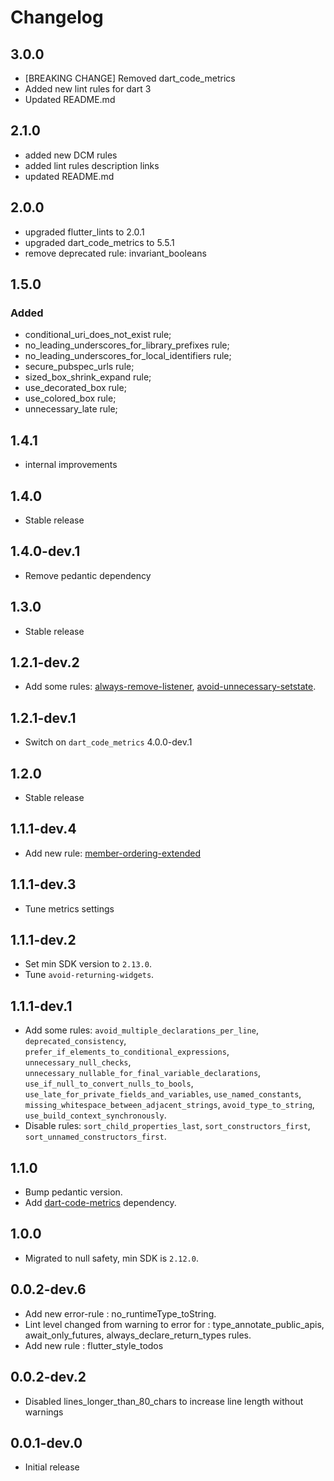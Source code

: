 # Changelog

## 3.0.0

* [BREAKING CHANGE] Removed dart_code_metrics
* Added new lint rules for dart 3
* Updated README.md

## 2.1.0

* added new DCM rules
* added lint rules description links
* updated README.md

## 2.0.0

* upgraded flutter_lints to 2.0.1
* upgraded dart_code_metrics to 5.5.1
* remove deprecated rule: invariant_booleans

## 1.5.0

### Added

* conditional_uri_does_not_exist rule;
* no_leading_underscores_for_library_prefixes rule;
* no_leading_underscores_for_local_identifiers rule;
* secure_pubspec_urls rule;
* sized_box_shrink_expand rule;
* use_decorated_box rule;
* use_colored_box rule;
* unnecessary_late rule;

## 1.4.1

* internal improvements

## 1.4.0

* Stable release

## 1.4.0-dev.1

* Remove pedantic dependency

## 1.3.0

* Stable release

## 1.2.1-dev.2

* Add some rules: [always-remove-listener](https://github.com/dart-code-checker/dart-code-metrics/blob/master/doc/rules/always-remove-listener.md), [avoid-unnecessary-setstate](https://github.com/dart-code-checker/dart-code-metrics/blob/master/doc/rules/avoid-unnecessary-setstate.md).

## 1.2.1-dev.1

* Switch on `dart_code_metrics` 4.0.0-dev.1

## 1.2.0

* Stable release

## 1.1.1-dev.4

* Add new rule: [member-ordering-extended](https://github.com/dart-code-checker/dart-code-metrics/blob/master/doc/rules/member-ordering-extended.md)

## 1.1.1-dev.3

* Tune metrics settings

## 1.1.1-dev.2

* Set min SDK version to `2.13.0`.
* Tune `avoid-returning-widgets`.

## 1.1.1-dev.1

* Add some rules: `avoid_multiple_declarations_per_line`, `deprecated_consistency`, `prefer_if_elements_to_conditional_expressions`, `unnecessary_null_checks`, `unnecessary_nullable_for_final_variable_declarations`, `use_if_null_to_convert_nulls_to_bools`, `use_late_for_private_fields_and_variables`, `use_named_constants`, `missing_whitespace_between_adjacent_strings`, `avoid_type_to_string`, `use_build_context_synchronously`.
* Disable rules: `sort_child_properties_last`, `sort_constructors_first`, `sort_unnamed_constructors_first`.

## 1.1.0

* Bump pedantic version.
* Add [dart-code-metrics](https://pub.dev/packages/dart_code_metrics) dependency.

## 1.0.0

* Migrated to null safety, min SDK is `2.12.0`.

## 0.0.2-dev.6

* Add new error-rule : no_runtimeType_toString.
* Lint level changed from warning to error for : type_annotate_public_apis, await_only_futures, always_declare_return_types rules.
* Add new rule : flutter_style_todos

## 0.0.2-dev.2

* Disabled lines_longer_than_80_chars to increase line length without warnings

## 0.0.1-dev.0

* Initial release
